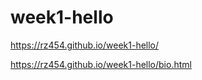 # week1-hello


https://rz454.github.io/week1-hello/



https://rz454.github.io/week1-hello/bio.html
